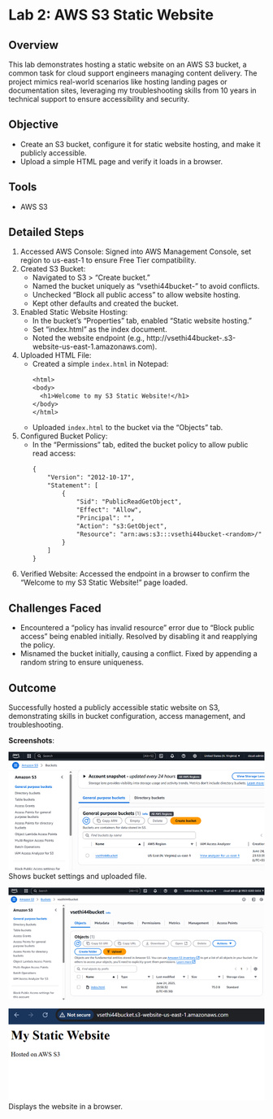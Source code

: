 # Lab 2: AWS S3 Static Website
## Overview
This lab demonstrates hosting a static website on an AWS S3 bucket, a common task for cloud support engineers managing content delivery. The project mimics real-world scenarios like hosting landing pages or documentation sites, leveraging my troubleshooting skills from 10 years in technical support to ensure accessibility and security.

## Objective
- Create an S3 bucket, configure it for static website hosting, and make it publicly accessible.
- Upload a simple HTML page and verify it loads in a browser.

## Tools
- AWS S3

## Detailed Steps
1. Accessed AWS Console: Signed into AWS Management Console, set region to us-east-1 to ensure Free Tier compatibility.
2. Created S3 Bucket:
   - Navigated to S3 > “Create bucket.”
   - Named the bucket uniquely as “vsethi44bucket-<random>” to avoid conflicts.
   - Unchecked “Block all public access” to allow website hosting.
   - Kept other defaults and created the bucket.
3. Enabled Static Website Hosting:
   - In the bucket’s “Properties” tab, enabled “Static website hosting.”
   - Set “index.html” as the index document.
   - Noted the website endpoint (e.g., http://vsethi44bucket-<random>.s3-website-us-east-1.amazonaws.com).
4. Uploaded HTML File:
   - Created a simple `index.html` in Notepad:
     ```
     <html>
     <body>
       <h1>Welcome to my S3 Static Website!</h1>
     </body>
     </html>
     ```
   - Uploaded `index.html` to the bucket via the “Objects” tab.
5. Configured Bucket Policy:
   - In the “Permissions” tab, edited the bucket policy to allow public read access:
     ```
     {
         "Version": "2012-10-17",
         "Statement": [
             {
                 "Sid": "PublicReadGetObject",
                 "Effect": "Allow",
                 "Principal": "",
                 "Action": "s3:GetObject",
                 "Resource": "arn:aws:s3:::vsethi44bucket-<random>/"
             }
         ]
     }
     ```
6. Verified Website: Accessed the endpoint in a browser to confirm the “Welcome to my S3 Static Website!” page loaded.

## Challenges Faced
- Encountered a “policy has invalid resource” error due to “Block public access” being enabled initially. Resolved by disabling it and reapplying the policy.
- Misnamed the bucket initially, causing a conflict. Fixed by appending a random string to ensure uniqueness.

## Outcome
Successfully hosted a publicly accessible static website on S3, demonstrating skills in bucket configuration, access management, and troubleshooting.


**Screenshots**:

![S3 Console](s3-bucket.png)
Shows bucket settings and uploaded file.

![file](s3-index-html.png)

![Website](s3-static-website-output.png)
Displays the website in a browser.
